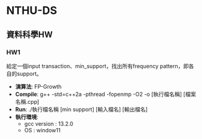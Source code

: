 # NTHU-DS
## 資料科學HW
### HW1
給定一個input transaction、min_support，找出所有frequency pattern，即各自的support。
* **演算法**: FP-Growth 
* **Compile**: g++ -std=c++2a -pthread -fopenmp -O2 -o [執行檔名稱] [檔案名稱.cpp]
* **Run**: ./執行檔名稱 [min support] [輸入檔名] [輸出檔名]
* **執行環境**:
  * gcc version : 13.2.0
  * OS :   window11 
